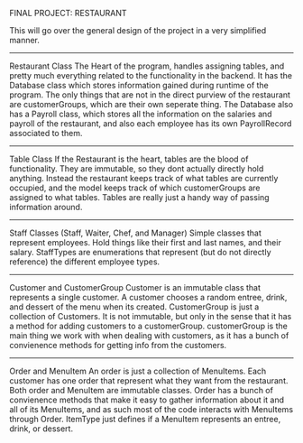 FINAL PROJECT: RESTAURANT

This will go over the general design of the project in a very simplified manner.

-------
Restaurant Class
  The Heart of the program, handles assigning tables, and pretty much everything related to the functionality in the backend. It has the Database class which stores information gained during runtime of the program. The only things that are not in the direct purview of the restaurant are customerGroups, which are their own seperate thing. The Database also has a Payroll class, which stores all the information on the salaries and payroll of the restaurant, and also each employee has its own PayrollRecord associated to them.

------
Table Class
  If the Restaurant is the heart, tables are the blood of functionality. They are immutable, so they dont actually directly hold anything. Instead the restaurant keeps track of what tables are currently occupied, and the model keeps track of which customerGroups are assigned to what tables. Tables are really just a handy way of passing information around. 

-------
Staff Classes (Staff, Waiter, Chef, and Manager)
  Simple classes that represent employees. Hold things like their first and last names, and their salary.
  StaffTypes are enumerations that represent (but do not directly reference) the different employee types.

-------
Customer and CustomerGroup
  Customer is an immutable class that represents a single customer. A customer chooses a random entree, drink, and dessert of the menu when its created.
  CustomerGroup is just a collection of Customers. It is not immutable, but only in the sense that it has a method for adding customers to a customerGroup. customerGroup is the main thing we work with when dealing with customers, as it has a bunch of convienence methods for getting info from the customers.

-------
Order and MenuItem
  An order is just a collection of MenuItems. Each customer has one order that represent what they want from the restaurant. Both order and MenuItem are immutable classes. Order has a bunch of convienence methods that make it easy to gather information about it and all of its MenuItems, and as such most of the code interacts with MenuItems through Order. ItemType just defines if a MenuItem represents an entree, drink, or dessert.
